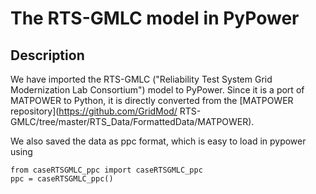 # The RTS-GMLC model in PyPower

## Description

We have imported the RTS-GMLC ("Reliability Test System Grid Modernization Lab 
Consortium") model to PyPower. Since it is a port of MATPOWER to Python, it is 
directly converted from the [MATPOWER repository](https://github.com/GridMod/
RTS-GMLC/tree/master/RTS_Data/FormattedData/MATPOWER).

We also saved the data as ppc format, which is easy to load in pypower using
```
from caseRTSGMLC_ppc import caseRTSGMLC_ppc
ppc = caseRTSGMLC_ppc()
```